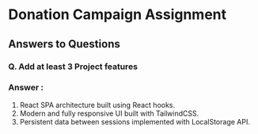 # Donation Campaign Assignment
## Answers to Questions

### Q. Add at least 3 Project features
### Answer :
1. React SPA architecture built using React hooks.
2. Modern and fully responsive UI built with TailwindCSS.
3. Persistent data between sessions implemented with LocalStorage API.